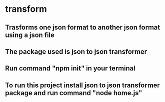 # transform
## Trasforms one json format to another json format using a json file
## The package used is json to json transformer
## Run command "npm init" in your terminal
## To run this project install json to json transformer package and run command "node home.js"
